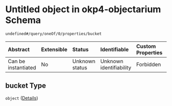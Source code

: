 # Untitled object in okp4-objectarium Schema

```txt
undefined#/query/oneOf/0/properties/bucket
```

| Abstract            | Extensible | Status         | Identifiable            | Custom Properties | Additional Properties | Access Restrictions | Defined In                                                                     |
| :------------------ | :--------- | :------------- | :---------------------- | :---------------- | :-------------------- | :------------------ | :----------------------------------------------------------------------------- |
| Can be instantiated | No         | Unknown status | Unknown identifiability | Forbidden         | Forbidden             | none                | [okp4-objectarium.json\*](schema/okp4-objectarium.json "open original schema") |

## bucket Type

`object` ([Details](okp4-objectarium-querymsg-oneof-bucket-properties-bucket.md))
